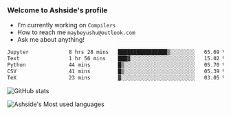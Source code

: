 ### Welcome to Ashside's profile

- I’m currently working on `Compilers`
- How to reach me `maybeyushu@outlook.com`
- Ask me about anything!

<!--START_SECTION:waka-->

```txt
Jupyter             8 hrs 28 mins   ████████████████▒░░░░░░░░   65.69 %
Text                1 hr 56 mins    ███▓░░░░░░░░░░░░░░░░░░░░░   15.02 %
Python              44 mins         █▒░░░░░░░░░░░░░░░░░░░░░░░   05.70 %
CSV                 41 mins         █▒░░░░░░░░░░░░░░░░░░░░░░░   05.39 %
TeX                 23 mins         ▓░░░░░░░░░░░░░░░░░░░░░░░░   03.05 %
```

<!--END_SECTION:waka-->

![GitHub stats](https://github-readme-stats.vercel.app/api?username=Ashside)

![Ashside's Most used languages](https://github-readme-stats.vercel.app/api/top-langs/?username=Ashside&layout=compact&hide_border=true&langs_count=10)


